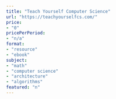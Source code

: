 ```yaml
---
title: "Teach Yourself Computer Science"
url: "https://teachyourselfcs.com/"
price: 
- "0"
pricePerPeriod: 
- "n/a"
format: 
- "resource"
- "ebook"
subject: 
- "math"
- "computer science"
- "architecture"
- "algorithms"
featured: "n"
---
```

